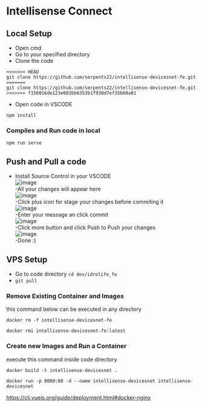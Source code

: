 # Intellisense Connect
## Local Setup
- Open cmd
- Go to your specified directory
- Clone the code
```
<<<<<<< HEAD
git clone https://github.com/serpents22/intellisense-devicesnet-fe.git
=======
git clone https://github.com/serpents22/intellisense-devicesnet-fe.git
>>>>>>> f156016de123e601bb6353b1f930d7ef35b60a81
```
- Open code in VSCODE
```
npm install
```
### Compiles and Run code in local
```
npm run serve
```
## Push and Pull a code
- Install Source Control in your VSCODE <br>
![image](https://user-images.githubusercontent.com/63382551/197256874-d1332905-30df-453e-88e4-1a9bd4cac7ca.png)<br>
-All your changes will appear here<br>
![image](https://user-images.githubusercontent.com/63382551/197256945-e60fcd21-e9ce-46a4-9ddd-d385f0ac7e58.png)<br>
-Click plus icon for stage your changes before commiting it<br>
![image](https://user-images.githubusercontent.com/63382551/197257129-14067365-3904-49cf-a3a7-3cf235a0dd98.png)<br>
-Enter your message an click commit<br>
![image](https://user-images.githubusercontent.com/63382551/197257287-324636a7-9811-4b7f-9018-3972d12737fc.png)<br>
-Click more button and click Push to Push your changes<br>
![image](https://user-images.githubusercontent.com/63382551/197257417-f737ef6d-7110-4007-83d7-58a06c923df6.png)<br>
-Done :)





## VPS Setup
- Go to code directory ```cd dev/idrolife_fe```
- ``` git pull ```

### Remove Existing Container and Images
this command below can be executed in any directory
```
docker rm -f intellisense-devicesnet-fe
```

```
docker rmi intellisense-devicesnet-fe:latest
```

### Create new Images and Run a Container
execute this command inside code directory
```
docker build -t intellisense-devicesnet .
```

```
docker run -p 8080:80 -d --name intellisense-devicesnet intellisense-devicesnet
```


https://cli.vuejs.org/guide/deployment.html#docker-nginx
